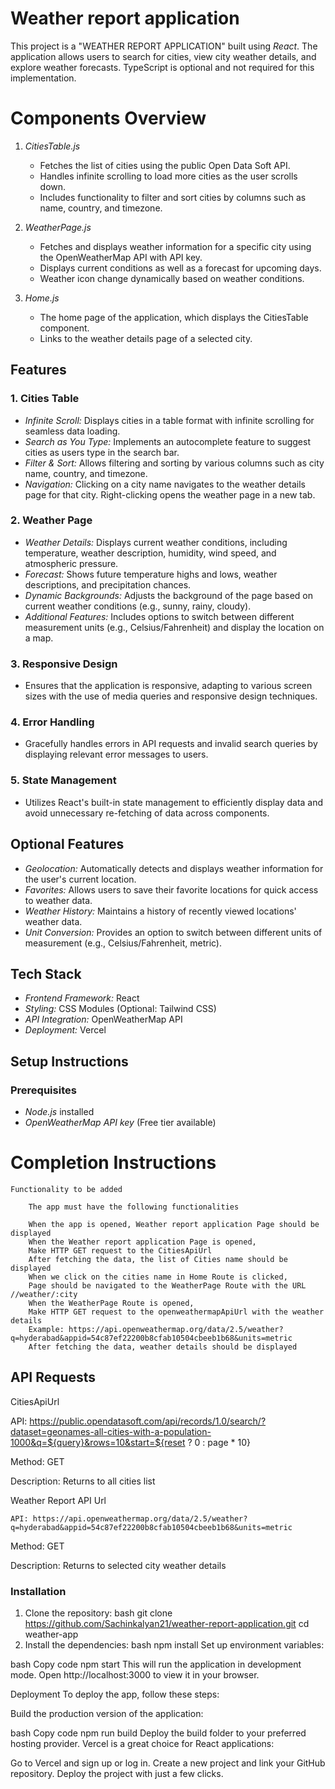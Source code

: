 # Weather report application

This project is a "WEATHER REPORT APPLICATION" built using *React*. The application allows users to search for cities, view city weather details, and explore weather forecasts. TypeScript is optional and not required for this implementation.

# Components Overview

1. *CitiesTable.js*
   - Fetches the list of cities using the public Open Data Soft API.
   - Handles infinite scrolling to load more cities as the user scrolls down.
   - Includes functionality to filter and sort cities by columns such as name, country, and timezone.

2. *WeatherPage.js*
   - Fetches and displays weather information for a specific city using the OpenWeatherMap API with API key.
   - Displays current conditions as well as a forecast for upcoming days.
   - Weather icon change dynamically based on weather conditions.

3. *Home.js*
   - The home page of the application, which displays the CitiesTable component.
   - Links to the weather details page of a selected city.

## Features

### 1. Cities Table
- *Infinite Scroll:* Displays cities in a table format with infinite scrolling for seamless data loading.
- *Search as You Type:* Implements an autocomplete feature to suggest cities as users type in the search bar.
- *Filter & Sort:* Allows filtering and sorting by various columns such as city name, country, and timezone.
- *Navigation:* Clicking on a city name navigates to the weather details page for that city. Right-clicking opens the weather page in a new tab.

### 2. Weather Page
- *Weather Details:* Displays current weather conditions, including temperature, weather description, humidity, wind speed, and atmospheric pressure.
- *Forecast:* Shows future temperature highs and lows, weather descriptions, and precipitation chances.
- *Dynamic Backgrounds:* Adjusts the background of the page based on current weather conditions (e.g., sunny, rainy, cloudy).
- *Additional Features:* Includes options to switch between different measurement units (e.g., Celsius/Fahrenheit) and display the location on a map.

### 3. Responsive Design
- Ensures that the application is responsive, adapting to various screen sizes with the use of media queries and responsive design techniques.

### 4. Error Handling
- Gracefully handles errors in API requests and invalid search queries by displaying relevant error messages to users.

### 5. State Management
- Utilizes React's built-in state management to efficiently display data and avoid unnecessary re-fetching of data across components.

## Optional Features

- *Geolocation:* Automatically detects and displays weather information for the user's current location.
- *Favorites:* Allows users to save their favorite locations for quick access to weather data.
- *Weather History:* Maintains a history of recently viewed locations' weather data.
- *Unit Conversion:* Provides an option to switch between different units of measurement (e.g., Celsius/Fahrenheit, metric).

## Tech Stack

- *Frontend Framework:* React
- *Styling:* CSS Modules (Optional: Tailwind CSS)
- *API Integration:* OpenWeatherMap API
- *Deployment:* Vercel

## Setup Instructions

### Prerequisites

- *Node.js* installed
- *OpenWeatherMap API key* (Free tier available)

# Completion Instructions 

    Functionality to be added

        The app must have the following functionalities

        When the app is opened, Weather report application Page should be displayed
        When the Weather report application Page is opened,
        Make HTTP GET request to the CitiesApiUrl
        After fetching the data, the list of Cities name should be displayed
        When we click on the cities name in Home Route is clicked,
        Page should be navigated to the WeatherPage Route with the URL //weather/:city
        When the WeatherPage Route is opened,
        Make HTTP GET request to the openweathermapApiUrl with the weather details
        Example: https://api.openweathermap.org/data/2.5/weather?q=hyderabad&appid=54c87ef22200b8cfab10504cbeeb1b68&units=metric
        After fetching the data, weather details should be displayed

## API Requests 

CitiesApiUrl

API: https://public.opendatasoft.com/api/records/1.0/search/?dataset=geonames-all-cities-with-a-population-1000&q=${query}&rows=10&start=${reset ? 0 : page * 10}

Method: GET

Description:
    Returns to all cities list
    
Weather Report API Url

    API: https://api.openweathermap.org/data/2.5/weather?q=hyderabad&appid=54c87ef22200b8cfab10504cbeeb1b68&units=metric

Method: GET

Description:
    Returns to selected city weather details

### Installation

1. Clone the repository:
   bash
   git clone https://github.com/Sachinkalyan21/weather-report-application.git
   cd weather-app
2. Install the dependencies:
   bash
   npm install
Set up environment variables:


bash
Copy code
npm start
This will run the application in development mode. Open http://localhost:3000 to view it in your browser.

Deployment
To deploy the app, follow these steps:

Build the production version of the application:

bash
Copy code
npm run build
Deploy the build folder to your preferred hosting provider. Vercel is a great choice for React applications:

Go to Vercel and sign up or log in.
Create a new project and link your GitHub repository.
Deploy the project with just a few clicks.
